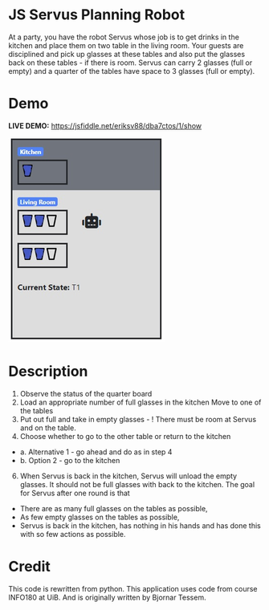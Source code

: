 

# JS Servus Planning Robot
At a party, you have the robot Servus whose job is to get drinks in the kitchen and place them on two
table in the living room. Your guests are disciplined and pick up glasses at these tables and also put the glasses back on
these tables - if there is room. Servus can carry 2 glasses (full or empty) and a quarter of the tables have space
to 3 glasses (full or empty).

# Demo
**LIVE DEMO:** https://jsfiddle.net/eriksv88/dba7ctos/1/show

![JS-Servus-Planning-Robot](Screenshots/serv.jpg)

# Description
1. Observe the status of the quarter board
2. Load an appropriate number of full glasses in the kitchen
Move to one of the tables
4. Put out full and take in empty glasses - ! There must be room at Servus and on the table.
5. Choose whether to go to the other table or return to the kitchen
- a. Alternative 1 - go ahead and do as in step 4
- b. Option 2 - go to the kitchen
6. When Servus is back in the kitchen, Servus will unload the empty glasses. It should not be
full glasses with back to the kitchen.
The goal for Servus after one round is that
- There are as many full glasses on the tables as possible,
- As few empty glasses on the tables as possible,
- Servus is back in the kitchen, has nothing in his hands and has done this with so few
actions as possible.

# Credit
This code is rewritten from python.
This application uses code from course INFO180 at UiB. And is originally written by Bjornar Tessem.
